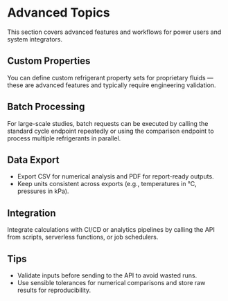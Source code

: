 # Advanced Topics

This section covers advanced features and workflows for power users and system integrators.

## Custom Properties

You can define custom refrigerant property sets for proprietary fluids — these are advanced features and typically require engineering validation.

## Batch Processing

For large-scale studies, batch requests can be executed by calling the standard cycle endpoint repeatedly or using the comparison endpoint to process multiple refrigerants in parallel.

## Data Export

- Export CSV for numerical analysis and PDF for report-ready outputs.
- Keep units consistent across exports (e.g., temperatures in °C, pressures in kPa).

## Integration

Integrate calculations with CI/CD or analytics pipelines by calling the API from scripts, serverless functions, or job schedulers.

## Tips

- Validate inputs before sending to the API to avoid wasted runs.
- Use sensible tolerances for numerical comparisons and store raw results for reproducibility.
